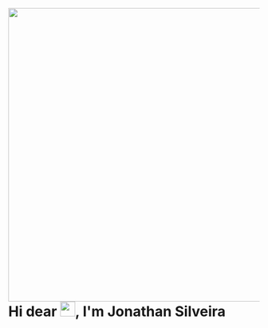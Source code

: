 <img align="right" height="590em" 
src="https://raw.githubusercontent.com/gist/BonathanRJ/dc2dd40e2770c4eb5d33af373ab2ea59/raw/0ac6a82f822a60242bf2d5736cb7c8613c22e00a/githubcard.svg"/>

<h1 align="left">Hi dear <img src="https://raw.githubusercontent.com/gist/BonathanRJ/451d4c50a57587a9f928608c96e16077/raw/89c762f2d2c06fe4a023b8ecc451b8201193030e/githubcard.svg" width="30px">, I'm Jonathan Silveira</h1>

